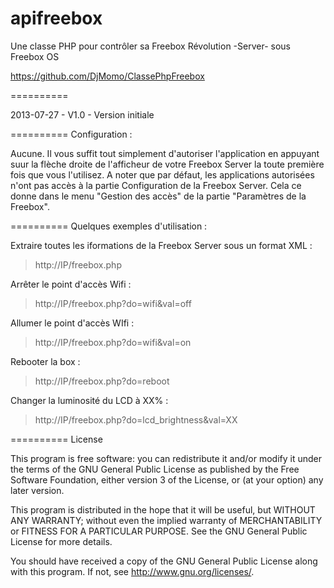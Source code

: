 apifreebox
==========

Une classe PHP pour contrôler sa Freebox Révolution -Server- sous Freebox OS

https://github.com/DjMomo/ClassePhpFreebox

==========

2013-07-27 - V1.0 - Version initiale

==========
Configuration :

Aucune. Il vous suffit tout simplement d'autoriser l'application en appuyant suur la flèche droite de l'afficheur de votre Freebox Server la toute première fois que vous l'utilisez. 
A noter que par défaut, les applications autorisées n'ont pas accès à la partie Configuration de la Freebox Server. Cela ce donne dans le menu "Gestion des accès" de la partie "Paramètres de la Freebox".

==========
Quelques exemples d'utilisation :

Extraire toutes les iformations de la Freebox Server sous un format XML :
> http://IP/freebox.php

Arrêter le point d'accès Wifi :
> http://IP/freebox.php?do=wifi&val=off

Allumer le point d'accès WIfi :
> http://IP/freebox.php?do=wifi&val=on

Rebooter la box :
> http://IP/freebox.php?do=reboot

Changer la luminosité du LCD à XX% :
> http://IP/freebox.php?do=lcd_brightness&val=XX

==========
License

This program is free software: you can redistribute it and/or modify it under the terms of the GNU General Public License as published by the Free Software Foundation, either version 3 of the License, or (at your option) any later version.

This program is distributed in the hope that it will be useful, but WITHOUT ANY WARRANTY; without even the implied warranty of MERCHANTABILITY or FITNESS FOR A PARTICULAR PURPOSE. See the GNU General Public License for more details.

You should have received a copy of the GNU General Public License along with this program. If not, see http://www.gnu.org/licenses/.
